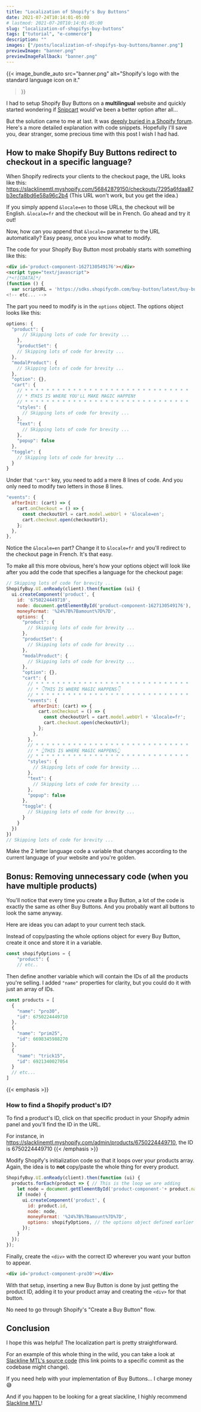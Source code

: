 ```yaml
---
title: "Localization of Shopify's Buy Buttons"
date: 2021-07-24T10:14:01-05:00
# lastmod: 2021-07-20T10:14:01-05:00
slug: "localization-of-shopifys-buy-buttons"
tags: ["tutorial", "e-commerce"]
description: ""
images: ["/posts/localization-of-shopifys-buy-buttons/banner.png"]
previewImage: "banner.png"
previewImageFallback: "banner.png"
---
```


{{< image_bundle_auto
    src="banner.png"
    alt="Shopify's logo with the standard language icon on it."
>}}

I had to setup Shopify Buy Buttons on a **multilingual** website and quickly
started wondering if [Snipcart](https://snipcart.com/) would've been a better 
option after all...

But the solution came to me at last. It was [deeply buried in a Shopify forum](https://community.shopify.com/c/Shopify-APIs-SDKs/Pass-Locale-parameter-using-Buy-Button/td-p/313228). 
Here's a more detailed explanation with code snippets. Hopefully I'll save you, 
dear stranger, some precious time with this post I wish I had had.

## How to make Shopify Buy Buttons redirect to checkout in a specific language?

When Shopify redirects your clients to the checkout page, the URL looks like this:
https://slacklinemtl.myshopify.com/56842879150/checkouts/7295a6fdaa87b3ecfa8bd6e58a96c2b4
(This URL won't work, but you get the idea.)

If you simply append `&locale=en` to those URLs, the checkout will be English.
`&locale=fr` and the checkout will be in French. Go ahead and try it out!

Now, how can you append that `&locale=` parameter to the URL automatically?
Easy peasy, once you know what to modify.

The code for your Shopify Buy Button most probably starts with something like this:
```html
<div id='product-component-1627130549176'></div>
<script type="text/javascript">
/*<![CDATA[*/
(function () {
  var scriptURL = 'https://sdks.shopifycdn.com/buy-button/latest/buy-button-storefront.min.js';
<!-- etc... -->
```
The part you need to modify is in the `options` object.
The options object looks like this:
```js
options: {
  "product": {
      // Skipping lots of code for brevity ...
    },
    "productSet": {
    // Skipping lots of code for brevity ...
  },
  "modalProduct": {
    // Skipping lots of code for brevity ...
  },
  "option": {},
  "cart": {
    // * * * * * * * * * * * * * * * * * * * * * * * * * * * * * * *
    // * ❗️THIS IS WHERE YOU'LL MAKE MAGIC HAPPEN❗️
    // * * * * * * * * * * * * * * * * * * * * * * * * * * * * * * *
    "styles": {
      // Skipping lots of code for brevity ...
    },
    "text": {
      // Skipping lots of code for brevity ...
    },
    "popup": false
  },
  "toggle": {
    // Skipping lots of code for brevity ...
  }
}
```

Under that `"cart"` key, you need to add a mere 8 lines of code. 
And you only need to modify two letters in those 8 lines.
```js
"events": {
  afterInit: (cart) => {
    cart.onCheckout = () => {
      const checkoutUrl = cart.model.webUrl + '&locale=en';
      cart.checkout.open(checkoutUrl);
    };
  },
},
```
Notice the `&locale=en` part? Change it to `&locale=fr` and you'll redirect to
the checkout page in French. It's that easy.

To make all this more obvious, here's how your options object will look like 
after you add the code that specifies a language for the checkout page:

```js
// Skipping lots of code for brevity ...
ShopifyBuy.UI.onReady(client).then(function (ui) {
  ui.createComponent('product', {
    id: '6750224449710',
    node: document.getElementById('product-component-1627130549176'),
    moneyFormat: '%24%7B%7Bamount%7D%7D',
    options: {
      "product": {
        // Skipping lots of code for brevity ...
      },
      "productSet": {
        // Skipping lots of code for brevity ...
      },
      "modalProduct": {
        // Skipping lots of code for brevity ...
      },
      "option": {},
      "cart": {
        // * * * * * * * * * * * * * * * * * * * * * * * * * * * * *
        // * 👇THIS IS WHERE MAGIC HAPPENS👇
        // * * * * * * * * * * * * * * * * * * * * * * * * * * * * *
        "events": {
          afterInit: (cart) => {
            cart.onCheckout = () => {
              const checkoutUrl = cart.model.webUrl + '&locale=fr';
              cart.checkout.open(checkoutUrl);
            };
          },
        },
        // * * * * * * * * * * * * * * * * * * * * * * * * * * * * *
        // * 👆THIS IS WHERE MAGIC HAPPENS👆
        // * * * * * * * * * * * * * * * * * * * * * * * * * * * * *
        "styles": {
          // Skipping lots of code for brevity ...
        },
        "text": {
          // Skipping lots of code for brevity ...
        },
        "popup": false
      },
      "toggle": {
        // Skipping lots of code for brevity ...
      }
    }
  })
})
// Skipping lots of code for brevity ...
```

Make the 2 letter language code a variable that changes according to the current
language of your website and you're golden.

## Bonus: Removing unnecessary code (when you have multiple products)

You'll notice that every time you create a Buy Button, a lot of the code is 
exactly the same as other Buy Buttons. And you probably want all buttons to look the same anyway.

Here are ideas you can adapt to your current tech stack.

Instead of copy/pasting the whole options object for every Buy Button, create it
once and store it in a variable.

```js
const shopifyOptions = {
    "product": {
    // etc..
```

Then define another variable which will contain the IDs of all the products you're selling.
I added `"name"` properties for clarity, but you could do it with just an array of IDs.

```js
const products = [
  {
    "name": "pro30",
    "id": 6750224449710
  },
  {
    "name": "prim25",
    "id": 6698345988270
  },
  {
    "name": "trick15",
    "id": 6921340027054
  }
  // etc...
]
```

{{< emphasis >}}
  ### How to find a Shopify product's ID?
  To find a product's ID, click on that specific product in your Shopify admin 
  panel and you'll find the ID in the URL.

  For instance, in https://slacklinemtl.myshopify.com/admin/products/6750224449710,
  the ID is 6750224449710
{{< /emphasis >}}

Modify Shopify's initialization code so that it loops over your products array. 
Again, the idea is to **not** copy/paste the whole thing for every product.

```js
ShopifyBuy.UI.onReady(client).then(function (ui) {
  products.forEach(product => { // This is the loop we are adding
    let node = document.getElementById('product-component-'+ product.name)
    if (node) {
      ui.createComponent('product', {
        id: product.id,
        node: node,
        moneyFormat: '%24%7B%7Bamount%7D%7D',
        options: shopifyOptions, // the options object defined earlier
      });
    }
  });
});
```

Finally, create the `<div>` with the correct ID wherever you want your button to 
appear.
```html
<div id='product-component-pro30'></div>
```

With that setup, inserting a new Buy Button is done by just getting the product
ID, adding it to your product array and creating the `<div>` for that button.

No need to go through Shopify's "Create a Buy Button" flow.

## Conclusion
I hope this was helpful! The localization part is pretty straightforward.

For an example of this whole thing in the wild, you can take a look at 
[Slackline MTL's source code](https://github.com/FelDev/slackmtl/tree/a0c62ecea142144099178e76198666f46c71d52a) (this link points to 
a specific commit as the codebase might change).

If you need help with your implementation of Buy Buttons... I charge money 😅

And if you happen to be looking for a great slackline, I highly recommend 
[Slackline MTL](https://www.slacklinemtl.com/en/)!

